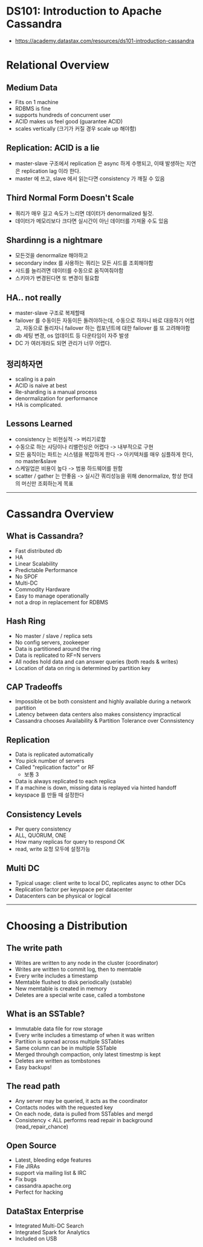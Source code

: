 # DS101: Introduction to Apache Cassandra

* https://academy.datastax.com/resources/ds101-introduction-cassandra

# Relational Overview

## Medium Data
* Fits on 1 machine
* RDBMS is fine
* supports hundreds of concurrent user
* ACID makes us feel good (guarantee ACID)
* scales vertically (크기가 커질 경우 scale up 해야함)

## Replication: ACID is a lie
* master-slave 구조에서 replication 은 async 하게 수행되고, 이때 발생하는 지연은 replication lag 이라 한다.
* master 에 쓰고, slave 에서 읽는다면 consistency 가 깨질 수 있음

## Third Normal Form Doesn't Scale
* 쿼리가 매우 길고 속도가 느리면 데이터가 denormalized 될것.
* 데이터가 메모리보다 크다면 실시간이 아닌 데이터를 가져올 수도 있음

## Shardinng is a nightmare
* 모든것을 denormalize 해야하고
* secondary index 를 사용하는 쿼리는 모든 샤드를 조회해야함
* 샤드를 늘리려면 데이터를 수동으로 움직여줘야함
* 스키마가 변경된다면 또 변경이 필요함

## HA.. not really
* master-slave 구조로 복제할때
* failover 를 수동이든 자동이든 돌려야하는데, 수동으로 하자니 바로 대응하기 어렵고, 자동으로 돌리자니 failover 하는 컴포넌트에 대한 failover 를 또 고려해야함
* db 세팅 변경, os 업데이트 등 다운타임이 자주 발생
* DC 가 여러개라도 되면 관리가 너무 어렵다.

## 정리하자면 
* scaling is a pain
* ACID is naive at best
* Re-sharding is a manual process
* denormalization for performance
* HA is complicated.

## Lessons Learned
* consistency 는 비현실적 -> 버리기로함
* 수동으로 하는 샤딩이나 리밸런싱은 어렵다 -> 내부적으로 구현
* 모든 움직이는 파트는 시스템을 복잡하게 한다 -> 아키텍처를 매우 심플하게 한다, no master&slave
* 스케일업은 비용이 높다 -> 범용 하드웨어를 원함
* scatter / gather 는 안좋음 -> 실시간 쿼리성능을 위해 denormalize, 항상 한대의 머신만 조회하는게 목표

---

# Cassandra Overview

## What is Cassandra?
* Fast distributed db
* HA
* Linear Scalability
* Predictable Performance
* No SPOF
* Multi-DC
* Commodity Hardware
* Easy to manage operationally
* not a drop in replacement for RDBMS

## Hash Ring
* No master / slave / replica sets
* No config servers, zookeeper
* Data is partitioned around the ring
* Data is replicated to RF=N servers
* All nodes hold data and can answer queries (both reads & writes)
* Location of data on ring is determined by partition key

## CAP Tradeoffs
* Impossible ot be both consistent and highly available during a network partition
* Latency between data centers also makes consistency impractical
* Cassandra chooses Availability & Partition Tolerance over Connsistency

## Replication 
* Data is replicated automatically
* You pick number of servers
* Called "replication factor" or RF
  * 보통 3
* Data is always replicated to each replica
* If a machine is down, missing data is replayed via hinted handoff
* keyspace 를 만들 때 설정한다

## Consistency Levels
* Per query consistency
* ALL, QUORUM, ONE
* How many replicas for query to respond OK
* read, write 요청 모두에 설정가능

## Multi DC
* Typical usage: client write to local DC, replicates async to other DCs
* Replication factor per keyspace per datacenter
* Datacenters can be physical or logical

---

# Choosing a Distribution

## The write path
* Writes are written to any node in the cluster (coordinator)
* Writes are written to commit log, then to memtable
* Every write includes a timestamp
* Memtable flushed to disk periodically (sstable)
* New memtable is created in memory
* Deletes are a special write case, called a tombstone

## What is an SSTable?
* Immutable data file for row storage
* Every write includes a timestamp of when it was written
* Partition is spread across multiple SSTables
* Same column can be in multiple SSTable
* Merged throuhgh compaction, only latest timestmp is kept
* Deletes are written as tombstones
* Easy backups!

## The read path
* Any server may be queried, it acts as the coordinator 
* Contacts nodes with the requested key
* On each node, data is pulled from SSTables and mergd
* Consistency < ALL performs read repair in background (read_repair_chance)

## Open Source
* Latest, bleeding edge features
* File JIRAs
* support via mailing list & IRC
* Fix bugs
* cassandra.apache.org
* Perfect for hacking

## DataStax Enterprise
* Integrated Multi-DC Search
* Integrated Spark for Analytics
* Included on USB






